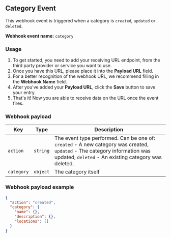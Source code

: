 ## Category Event

This webhook event is triggered when a category is `created`, `updated` or `deleted`.

**Webhook event name:** `category`

### Usage

1. To get started, you need to add your receiving URL endpoint, from the third party provider or service you want to use. 
2. Once you have this URL, please place it into the **Payload URL** field.
3. For a better recognition of the webhook URL, we recommend filling in the **Webhook Name** field. 
4. After you've added your **Payload URL**, click the **Save** button to save your entry.
5. That's it! Now you are able to receive data on the URL once the event fires.

### Webhook payload

| Key              | Type     | Description                                                  |
| ---------------- | -------- | ------------------------------------------------------------ |
| `action`         | `string` | The event type performed. Can be one of: `created` - A new category was created, `updated` - The category information was updated, `deleted` - An existing category was deleted. |
| `category`       | `object` | The category itself                                          |

### Webhook payload example

```json
{
  "action": "created",
  "category": {
    "name": {},
    "description": {},
    "locations": []  
  }
}
```
